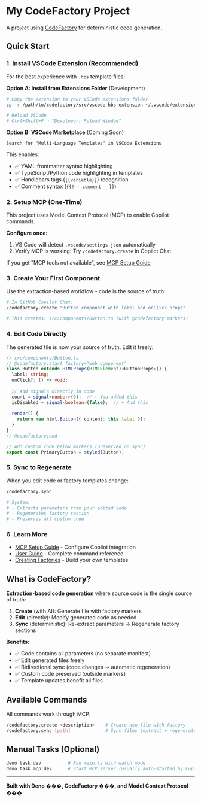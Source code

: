 # My CodeFactory Project

A project using [CodeFactory](https://github.com/atzufuki/codefactory) for deterministic code generation.

## Quick Start

### 1. Install VSCode Extension (Recommended)

For the best experience with `.hbs` template files:

**Option A: Install from Extensions Folder** (Development)
```bash
# Copy the extension to your VSCode extensions folder
cp -r /path/to/codefactory/src/vscode-hbs-extension ~/.vscode/extensions/multi-language-templates-0.1.0/

# Reload VSCode
# Ctrl+Shift+P → "Developer: Reload Window"
```

**Option B: VSCode Marketplace** (Coming Soon)
```
Search for "Multi-Language Templates" in VSCode Extensions
```

This enables:
- ✅ YAML frontmatter syntax highlighting
- ✅ TypeScript/Python code highlighting in templates
- ✅ Handlebars tags (`{{variable}}`) recognition
- ✅ Comment syntax (`{{!-- comment --}}`)

### 2. Setup MCP (One-Time)

This project uses Model Context Protocol (MCP) to enable Copilot commands.

**Configure once:**
1. VS Code will detect `.vscode/settings.json` automatically
2. Verify MCP is working: Try `/codefactory.create` in Copilot Chat

If you get "MCP tools not available", see [MCP Setup Guide](https://github.com/atzufuki/codefactory/blob/main/docs/mcp-setup.md)

### 3. Create Your First Component

Use the extraction-based workflow - code is the source of truth!

```bash
# In GitHub Copilot Chat:
/codefactory.create "Button component with label and onClick props"

# This creates: src/components/Button.ts (with @codefactory markers)
```

### 4. Edit Code Directly

The generated file is now your source of truth. Edit it freely:

```typescript
// src/components/Button.ts
// @codefactory:start factory="web_component"
class Button extends HTMLProps(HTMLElement)<ButtonProps>() {
  label: string;
  onClick?: () => void;
  
  // Add signals directly in code
  count = signal<number>(0);  // ← You added this
  isDisabled = signal<boolean>(false);  // ← And this
  
  render() {
    return new html.Button({ content: this.label });
  }
}
// @codefactory:end

// Add custom code below markers (preserved on sync)
export const PrimaryButton = styled(Button);
```

### 5. Sync to Regenerate

When you edit code or factory templates change:

```bash
/codefactory.sync

# System:
# - Extracts parameters from your edited code
# - Regenerates factory section
# - Preserves all custom code
```

### 6. Learn More

- [MCP Setup Guide](https://github.com/atzufuki/codefactory/blob/main/docs/mcp-setup.md) - Configure Copilot integration
- [User Guide](https://github.com/atzufuki/codefactory/blob/main/docs/for-users.md) - Complete command reference
- [Creating Factories](https://github.com/atzufuki/codefactory/blob/main/docs/creating-factories.md) - Build your own templates

## What is CodeFactory?

**Extraction-based code generation** where source code is the single source of truth:

1. **Create** (with AI): Generate file with factory markers
2. **Edit** (directly): Modify generated code as needed
3. **Sync** (deterministic): Re-extract parameters → Regenerate factory sections

**Benefits:**
- ✅ Code contains all parameters (no separate manifest)
- ✅ Edit generated files freely
- ✅ Bidirectional sync (code changes → automatic regeneration)
- ✅ Custom code preserved (outside markers)
- ✅ Template updates benefit all files

## Available Commands

All commands work through MCP:

```bash
/codefactory.create <description>    # Create new file with factory
/codefactory.sync [path]             # Sync files (extract + regenerate)
```

## Manual Tasks (Optional)

```bash
deno task dev          # Run main.ts with watch mode
deno task mcp:dev      # Start MCP server (usually auto-started by Copilot)
```

---

**Built with Deno ���, CodeFactory ���, and Model Context Protocol ���**
